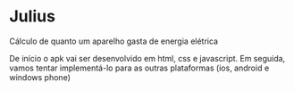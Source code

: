 # Julius
Cálculo de quanto um aparelho gasta de energia elétrica

De início o apk vai ser desenvolvido em html, css e javascript.
Em seguida, vamos tentar implementá-lo para as outras plataformas (ios, android e windows phone)
